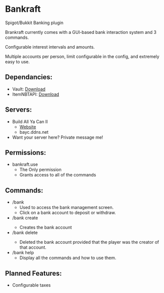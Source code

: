 # Bankraft
Spigot/Bukkit Banking plugin

Brankraft currently comes with a GUI-based bank interaction system and 3 commands.

Configurable interest intervals and amounts.

Multiple accounts per person, limit configurable in the config, and extremely easy to use.

## Dependancies:
* Vault: [Download](http://dev.bukkit.org/bukkit-plugins/vault/)
* ItemNBTAPI: [Download](https://www.spigotmc.org/resources/item-nbt-api.7939/)

## Servers:
* Build All Ya Can II
  * [Website](http://cjburkey.com)
  * bayc.ddns.net
* Want your server here? Private message me!

## Permissions:
* bankraft.use
  * The Only permission
  * Grants access to all of the commands

## Commands:
* /bank
  * Used to access the bank management screen.
  * Click on a bank account to deposit or withdraw.
* /bank create <name>
  * Creates the bank account <name>
* /bank delete <name>
  * Deleted the bank account <name> provided that the player was the creator of that account.
* /bank help
  * Display all the commands and how to use them.

## Planned Features:
* Configurable taxes
